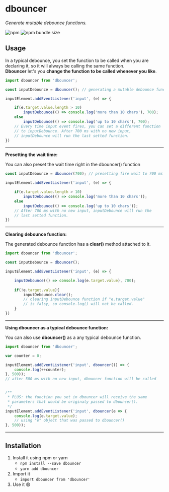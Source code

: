 # dbouncer

*Generate mutable debounce functions.*

![npm](https://img.shields.io/github/downloads/romulorvs/dbouncer/total)
![npm bundle size](https://img.shields.io/bundlephobia/min/dbouncer)

## Usage

In a typical debounce, you set the function to be called when you are declaring it, so it will always be calling the same function.<br />
**Dbouncer** let's you **change the function to be called whenever you like**.

```js
import dbouncer from 'dbouncer';

const inputDebounce = dbouncer(); // generating a mutable debounce function

inputElement.addEventListener('input', (e) => {

    if(e.target.value.length > 10)
        inputDebounce(() => console.log('more than 10 chars'), 700);
    else
        inputDebounce(() => console.log('up to 10 chars'), 700);
    // Every time input event fires, you can set a different function
    // to inputDebounce. After 700 ms with no new input,
    // inputDebounce will run the last setted function.
})
```

------------

**Presetting the wait time:**

You can also preset the wait time right in the dbouncer() function

```js
const inputDebounce = dbouncer(700); // presetting fire wait to 700 ms

inputElement.addEventListener('input', (e) => {

    if(e.target.value.length > 10)
        inputDebounce(() => console.log('more than 10 chars'));
    else
        inputDebounce(() => console.log('up to 10 chars'));
    // After 700 ms with no new input, inputDebounce will run the
    // last setted function.
})

```

------------

**Clearing debounce function:**

The generated debounce function has a **clear()** method attached to it.

```js
import dbouncer from 'dbouncer';

const inputDebounce = dbouncer();

inputElement.addEventListener('input', (e) => {

    inputDebounce(() => console.log(e.target.value), 700);
    
    if(!e.target.value){
        inputDebounce.clear();
        // clearing inputDebounce function if "e.target.value"
        // is falsy, so console.log() will not be called.
    }
})
```

------------

**Using dbouncer as a typical debounce function:**

You can also use **dbouncer()** as a any typical debounce function.

```js
import dbouncer from 'dbouncer';

var counter = 0;

inputElement.addEventListener('input', dbouncer(() => {
    console.log(++counter);
}, 500));
// after 500 ms with no new input, dbouncer function will be called


/**
 * PLUS: the function you set in dbouncer will receive the same
 * parameters that would be originaly passed to dbouncer().
 */
inputElement.addEventListener('input', dbouncer(e => {
    console.log(e.target.value);
    // using "e" object that was passed to dbouncer()
}, 500));
```

------------

## Installation
1. Install it using npm or yarn
    - ``npm install --save dbouncer``
    - ``yarn add dbouncer``
2. Import it
    - ``import dbouncer from 'dbouncer'``
3. Use it 😄
